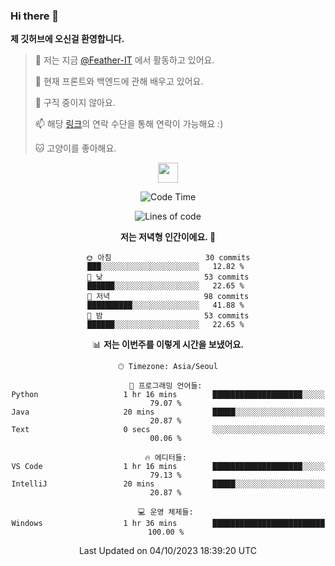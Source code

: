 ### Hi there 👋

**제 깃허브에 오신걸 환영합니다.**
 > 🔭 저는 지금 [@Feather-IT](https://www.github.com/Feather-IT) 에서 활동하고 있어요.
> 
 >  🌱 현재 프론트와 백엔드에 관해 배우고 있어요.
> 
 >  🚫 구직 중이지 않아요.
> 
 > 📫 해당 [링크](https://litt.ly/wh3nilvyou)의 연락 수단을 통해 연락이 가능해요 :)
>
 > 🐱 고양이를 좋아해요.

<div align="center"> 
 <a href="https://litt.ly/wh3nilvyou">
    <img src="https://github.githubassets.com/images/mona-loading-default.gif" width="32" />
 </a>

<!--START_SECTION:waka-->
![Code Time](http://img.shields.io/badge/Code%20Time-64%20hrs%2014%20mins-blue)

![Lines of code](https://img.shields.io/badge/%EC%A0%80%EB%8A%94%20%EC%97%AC%ED%83%9C%EA%B9%8C%EC%A7%80%20-308.8%20thousand%20%EC%A4%84%EC%9D%98%20%EC%BD%94%EB%93%9C%EB%A5%BC%20%EC%9E%91%EC%84%B1%ED%96%88%EC%96%B4%EC%9A%94.-blue)

**저는 저녁형 인간이에요. 🦉** 

```text
🌞 아침                     30 commits          ███░░░░░░░░░░░░░░░░░░░░░░   12.82 % 
🌆 낮　                     53 commits          ██████░░░░░░░░░░░░░░░░░░░   22.65 % 
🌃 저녁                     98 commits          ██████████░░░░░░░░░░░░░░░   41.88 % 
🌙 밤　                     53 commits          ██████░░░░░░░░░░░░░░░░░░░   22.65 % 
```


📊 **저는 이번주를 이렇게 시간을 보냈어요.** 

```text
🕑︎ Timezone: Asia/Seoul

💬 프로그래밍 언어들: 
Python                   1 hr 16 mins        ████████████████████░░░░░   79.07 % 
Java                     20 mins             █████░░░░░░░░░░░░░░░░░░░░   20.87 % 
Text                     0 secs              ░░░░░░░░░░░░░░░░░░░░░░░░░   00.06 % 

🔥 에디터들: 
VS Code                  1 hr 16 mins        ████████████████████░░░░░   79.13 % 
IntelliJ                 20 mins             █████░░░░░░░░░░░░░░░░░░░░   20.87 % 

💻 운영 체제들: 
Windows                  1 hr 36 mins        █████████████████████████   100.00 % 
```


 Last Updated on 04/10/2023 18:39:20 UTC
<!--END_SECTION:waka-->
</div>

